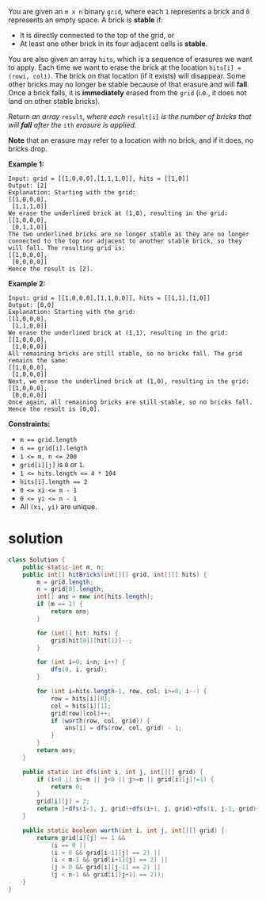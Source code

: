 You are given an `m x n` binary `grid`, where each `1` represents a brick and `0` represents an empty space. A brick is **stable** if:

- It is directly connected to the top of the grid, or
- At least one other brick in its four adjacent cells is **stable**.

You are also given an array `hits`, which is a sequence of erasures we want to apply. Each time we want to erase the brick at the location `hits[i] = (rowi, coli)`. The brick on that location (if it exists) will disappear. Some other bricks may no longer be stable because of that erasure and will **fall**. Once a brick falls, it is **immediately** erased from the `grid` (i.e., it does not land on other stable bricks).

Return *an array* `result`*, where each* `result[i]` *is the number of bricks that will **fall** after the* `ith` *erasure is applied.*

**Note** that an erasure may refer to a location with no brick, and if it does, no bricks drop.

 

**Example 1:**

```
Input: grid = [[1,0,0,0],[1,1,1,0]], hits = [[1,0]]
Output: [2]
Explanation: Starting with the grid:
[[1,0,0,0],
 [1,1,1,0]]
We erase the underlined brick at (1,0), resulting in the grid:
[[1,0,0,0],
 [0,1,1,0]]
The two underlined bricks are no longer stable as they are no longer connected to the top nor adjacent to another stable brick, so they will fall. The resulting grid is:
[[1,0,0,0],
 [0,0,0,0]]
Hence the result is [2].
```

**Example 2:**

```
Input: grid = [[1,0,0,0],[1,1,0,0]], hits = [[1,1],[1,0]]
Output: [0,0]
Explanation: Starting with the grid:
[[1,0,0,0],
 [1,1,0,0]]
We erase the underlined brick at (1,1), resulting in the grid:
[[1,0,0,0],
 [1,0,0,0]]
All remaining bricks are still stable, so no bricks fall. The grid remains the same:
[[1,0,0,0],
 [1,0,0,0]]
Next, we erase the underlined brick at (1,0), resulting in the grid:
[[1,0,0,0],
 [0,0,0,0]]
Once again, all remaining bricks are still stable, so no bricks fall.
Hence the result is [0,0].
```

 

**Constraints:**

- `m == grid.length`
- `n == grid[i].length`
- `1 <= m, n <= 200`
- `grid[i][j]` is `0` or `1`.
- `1 <= hits.length <= 4 * 104`
- `hits[i].length == 2`
- `0 <= xi <= m - 1`
- `0 <= yi <= n - 1`
- All `(xi, yi)` are unique.

# solution

```java
class Solution {
    public static int m, n;
    public int[] hitBricks(int[][] grid, int[][] hits) {
        m = grid.length;
        n = grid[0].length;
        int[] ans = new int[hits.length];
        if (m == 1) {
            return ans;
        }

        for (int[] hit: hits) {
            grid[hit[0]][hit[1]]--;
        }

        for (int i=0; i<n; i++) {
            dfs(0, i, grid);
        }

        for (int i=hits.length-1, row, col; i>=0; i--) {
            row = hits[i][0];
            col = hits[i][1];
            grid[row][col]++;
            if (worth(row, col, grid)) {
                ans[i] = dfs(row, col, grid) - 1;
            }
        }
        return ans;
    }

    public static int dfs(int i, int j, int[][] grid) {
        if (i<0 || i>=m || j<0 || j>=n || grid[i][j]!=1) {
            return 0;
        }
        grid[i][j] = 2;
        return 1+dfs(i-1, j, grid)+dfs(i+1, j, grid)+dfs(i, j-1, grid)+dfs(i, j+1, grid);
    }

    public static boolean worth(int i, int j, int[][] grid) {
        return grid[i][j] == 1 &&
            (i == 0 ||
            (i > 0 && grid[i-1][j] == 2) ||
            (i < m-1 && grid[i+1][j] == 2) ||
            (j > 0 && grid[i][j-1] == 2) ||
            (j < n-1 && grid[i][j+1] == 2));
    }
}
```

